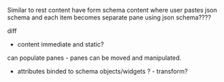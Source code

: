 Similar to rest content have form schema content where user pastes json schema and each
item becomes separate pane using json schema????

diff

- content immediate and static?

can populate panes - panes can be moved and manipulated.

- attributes binded to schema objects/widgets ? - transform?